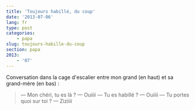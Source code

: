 ```yaml
---
title: 'Toujours habillé, du coup'
date: '2013-07-06'
lang: fr
type: post
categories:
    - papa
slug: toujours-habille-du-coup
section: papa
2013:
    - '07'
---
```


Conversation dans la cage d'escalier entre mon grand (en haut) et sa grand-mère (en bas) :

> — Mon chéri, tu es là ? 
> — Ouiiii 
> — Tu es habillé ? 
> — Ouiiii 
> — Tu portes quoi sur toi ? 
> — Ziziiii

